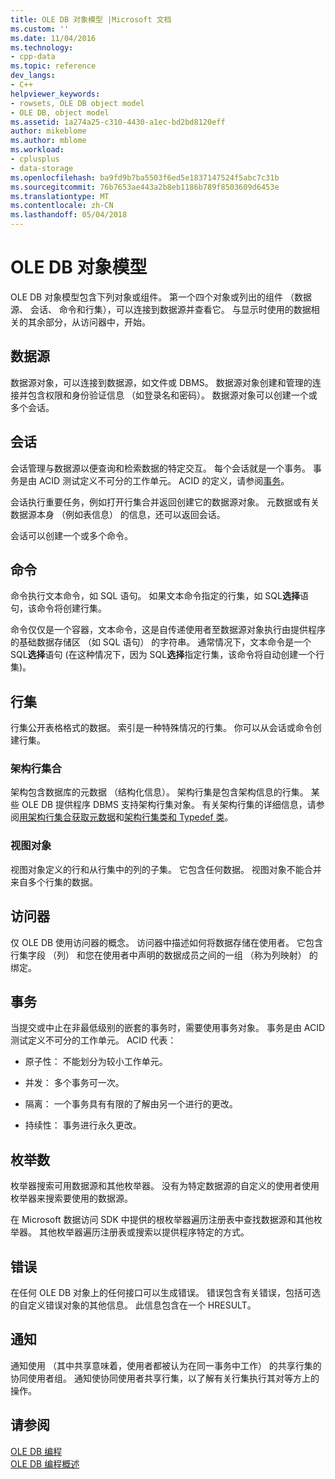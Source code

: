 ```yaml
---
title: OLE DB 对象模型 |Microsoft 文档
ms.custom: ''
ms.date: 11/04/2016
ms.technology:
- cpp-data
ms.topic: reference
dev_langs:
- C++
helpviewer_keywords:
- rowsets, OLE DB object model
- OLE DB, object model
ms.assetid: 1a274a25-c310-4430-a1ec-bd2bd8120eff
author: mikeblome
ms.author: mblome
ms.workload:
- cplusplus
- data-storage
ms.openlocfilehash: ba9fd9b7ba5503f6ed5e1837147524f5abc7c31b
ms.sourcegitcommit: 76b7653ae443a2b8eb1186b789f8503609d6453e
ms.translationtype: MT
ms.contentlocale: zh-CN
ms.lasthandoff: 05/04/2018
---
```

# <a name="ole-db-object-model"></a>OLE DB 对象模型
OLE DB 对象模型包含下列对象或组件。 第一个四个对象或列出的组件 （数据源、 会话、 命令和行集），可以连接到数据源并查看它。 与显示时使用的数据相关的其余部分，从访问器中，开始。  
  
## <a name="data-sources"></a>数据源  
 数据源对象，可以连接到数据源，如文件或 DBMS。 数据源对象创建和管理的连接并包含权限和身份验证信息 （如登录名和密码）。 数据源对象可以创建一个或多个会话。  
  
## <a name="sessions"></a>会话  
 会话管理与数据源以便查询和检索数据的特定交互。 每个会话就是一个事务。 事务是由 ACID 测试定义不可分的工作单元。 ACID 的定义，请参阅[事务](#vcconoledbcomponents_transactions)。  
  
 会话执行重要任务，例如打开行集合并返回创建它的数据源对象。 元数据或有关数据源本身 （例如表信息） 的信息，还可以返回会话。  
  
 会话可以创建一个或多个命令。  
  
## <a name="commands"></a>命令  
 命令执行文本命令，如 SQL 语句。 如果文本命令指定的行集，如 SQL**选择**语句，该命令将创建行集。  
  
 命令仅仅是一个容器，文本命令，这是自传递使用者至数据源对象执行由提供程序的基础数据存储区 （如 SQL 语句） 的字符串。 通常情况下，文本命令是一个 SQL**选择**语句 (在这种情况下，因为 SQL**选择**指定行集，该命令将自动创建一个行集)。  
  
## <a name="rowsets"></a>行集  
 行集公开表格格式的数据。 索引是一种特殊情况的行集。 你可以从会话或命令创建行集。  
  
### <a name="schema-rowsets"></a>架构行集合  
 架构包含数据库的元数据 （结构化信息）。 架构行集是包含架构信息的行集。 某些 OLE DB 提供程序 DBMS 支持架构行集对象。 有关架构行集的详细信息，请参阅[用架构行集合获取元数据](../../data/oledb/obtaining-metadata-with-schema-rowsets.md)和[架构行集类和 Typedef 类](../../data/oledb/schema-rowset-classes-and-typedef-classes.md)。  
  
### <a name="view-objects"></a>视图对象  
 视图对象定义的行和从行集中的列的子集。 它包含任何数据。 视图对象不能合并来自多个行集的数据。  
  
## <a name="accessors"></a>访问器  
 仅 OLE DB 使用访问器的概念。 访问器中描述如何将数据存储在使用者。 它包含行集字段 （列） 和您在使用者中声明的数据成员之间的一组 （称为列映射） 的绑定。  
  
##  <a name="vcconoledbcomponents_transactions"></a> 事务  
 当提交或中止在非最低级别的嵌套的事务时，需要使用事务对象。 事务是由 ACID 测试定义不可分的工作单元。 ACID 代表：  
  
-   原子性： 不能划分为较小工作单元。  
  
-   并发： 多个事务可一次。  
  
-   隔离： 一个事务具有有限的了解由另一个进行的更改。  
  
-   持续性： 事务进行永久更改。  
  
## <a name="enumerators"></a>枚举数  
 枚举器搜索可用数据源和其他枚举器。 没有为特定数据源的自定义的使用者使用枚举器来搜索要使用的数据源。  
  
 在 Microsoft 数据访问 SDK 中提供的根枚举器遍历注册表中查找数据源和其他枚举器。 其他枚举器遍历注册表或搜索以提供程序特定的方式。  
  
## <a name="errors"></a>错误  
 在任何 OLE DB 对象上的任何接口可以生成错误。 错误包含有关错误，包括可选的自定义错误对象的其他信息。 此信息包含在一个 HRESULT。  
  
## <a name="notifications"></a>通知  
 通知使用 （其中共享意味着，使用者都被认为在同一事务中工作） 的共享行集的协同使用者组。 通知使协同使用者共享行集，以了解有关行集执行其对等方上的操作。  
  
## <a name="see-also"></a>请参阅  
 [OLE DB 编程](../../data/oledb/ole-db-programming.md)   
 [OLE DB 编程概述](../../data/oledb/ole-db-programming-overview.md)